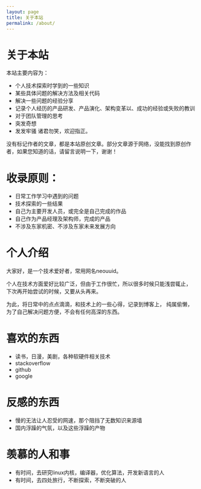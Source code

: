```yaml
---
layout: page
title: 关于本站
permalink: /about/
---
```


# 关于本站
本站主要内容为：
* 个人技术探索时学到的一些知识
* 某些具体问题的解决方法及相关代码
* 解决一些问题的经验分享
* 记录个人经历的产品研发、产品演化、架构变革以、成功的经验或失败的教训
* 对于团队管理的思考
* 突发奇想
* 发发牢骚
诸君勿笑，欢迎指正。

没有标记作者的文章，都是本站原创文章。部分文章源于网络，没能找到原创作者，如果您知道的话，请留言说明一下，谢谢！

# 收录原则：
* 日常工作学习中遇到的问题
* 技术探索的一些结果
* 自己为主要开发人员，或完全是自己完成的作品
* 自己作为产品经理及架构师，完成的产品
* 不涉及东家机密、不涉及东家未来发展方向

# 个人介绍

大家好，是一个技术爱好者，常用网名neouuid。

个人在技术方面爱好比较广泛，但由于工作很忙，所以很多时候只能浅尝辄止，
下次再开始尝试的时候，又要从头再来。

为此，将日常中的点点滴滴，和技术上的一些心得，记录到博客上，
纯属偷懒，为了自己解决问题方便，不会有任何高深的东西。

# 喜欢的东西
* 读书，日漫，美剧，各种软硬件相关技术
* stackoverflow
* github
* google

# 反感的东西
* 慢的无法让人忍受的网速，那个阻挡了无数知识来源墙
* 国内浮躁的气氛，以及这些浮躁的产物

# 羡慕的人和事
* 有时间，去研究linux内核，编译器，优化算法，开发新语言的人
* 有时间，去四处旅行，不断探索，不断突破的人

